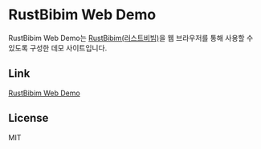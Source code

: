 # RustBibim Web Demo

RustBibim Web Demo는 [RustBibim(러스트비빔)](https://github.com/bibim-lang/rustbibim)을
웹 브라우저를 통해 사용할 수 있도록 구성한 데모 사이트입니다.

## Link

[RustBibim Web Demo](https://rustbibim.update.sh/)

## License

MIT

